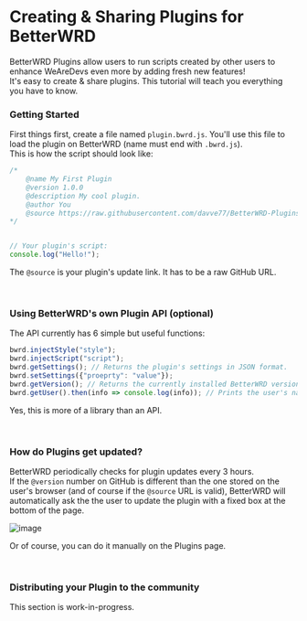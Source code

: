 
# Creating & Sharing Plugins for BetterWRD
BetterWRD Plugins allow users to run scripts created by other users to enhance WeAreDevs even more by adding fresh new features!\
It's easy to create & share plugins. This tutorial will teach you everything you have to know.


### Getting Started
First things first, create a file named `plugin.bwrd.js`. You'll use this file to load the plugin on BetterWRD (name must end with `.bwrd.js`).\
This is how the script should look like:

```js
/*
    @name My First Plugin
    @version 1.0.0
    @description My cool plugin.
    @author You
    @source https://raw.githubusercontent.com/davve77/BetterWRD-Plugins/main/plugins/plugin.bwrd.js
*/


// Your plugin's script:
console.log("Hello!");
```

The `@source` is your plugin's update link. It has to be a raw GitHub URL.


&nbsp;
### Using BetterWRD's own Plugin API (optional)
The API currently has 6 simple but useful functions:
```js
bwrd.injectStyle("style");
bwrd.injectScript("script");
bwrd.getSettings(); // Returns the plugin's settings in JSON format.
bwrd.setSettings({"proeprty": "value"});
bwrd.getVersion(); // Returns the currently installed BetterWRD version number.
bwrd.getUser().then(info => console.log(info)); // Prints the user's name, avatar, reputation, join date etc.
```
Yes, this is more of a library than an API.


&nbsp;
### How do Plugins get updated?
BetterWRD periodically checks for plugin updates every 3 hours.\
If the `@version` number on GitHub is different than the one stored on the user's browser (and of course if the `@source` URL is valid), BetterWRD will automatically ask the the user to update the plugin with a fixed box at the bottom of the page.

![image](https://cdn.discordapp.com/attachments/800294579856605204/937412167966261248/unknown.png)

Or of course, you can do it manually on the Plugins page.

&nbsp;
### Distributing your Plugin to the community
This section is work-in-progress.
